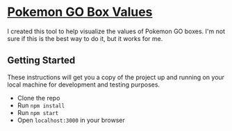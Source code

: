   # [Pokemon GO Box Values](https://scottnha.com/Pokemon-GO-Box-Values/)

I created this tool to help visualize the values of Pokemon GO boxes. I'm not sure if this is the best way to do it, but it works for me.

## Getting Started

These instructions will get you a copy of the project up and running on your local machine for development and testing purposes.

- Clone the repo
- Run `npm install`
- Run `npm start`
- Open `localhost:3000` in your browser
